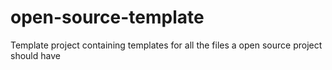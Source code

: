 # open-source-template
Template project containing templates for all the files a open source project should have
